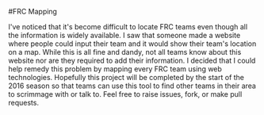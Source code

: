 #FRC Mapping

I've noticed that it's become difficult to locate FRC teams even though all the information is widely available. I saw that someone made a website where people could input their team and it would show their team's location on a map. While this is all fine and dandy, not all teams know about this website nor are they required to add their information. I decided that I could help remedy this problem by mapping every FRC team using web technologies. Hopefully this project will be completed by the start of the 2016 season so that teams can use this tool to find other teams in their area to scrimmage with or talk to. Feel free to raise issues, fork, or make pull requests. 